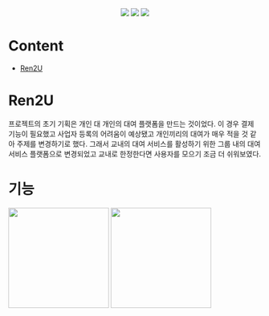 
<center>
  <img src="https://img.shields.io/badge/swift-F05138?style=for-the-badge&logo=swift&logoColor=white">
  <img src="https://img.shields.io/badge/Xcode-147EFB?style=for-the-badge&logo=xcode&logoColor=white">
  <img src="https://img.shields.io/badge/Firebase-FFCA28?style=for-the-badge&logo=firebase&logoColor=white">
</center>

# Content 

* [Ren2U](#ren2u)

# Ren2U 

프로젝트의 초기 기획은 개인 대 개인의 대여 플랫폼을 만드는 것이었다. 이 경우 결제 기능이 필요했고 사업자 등록의 어려움이 예상됐고 개인끼리의 대여가 매우 적을 것 같아 주제를 변경하기로 했다. 그래서 교내의 대여 서비스를 활성하기 위한 그룹 내의 대여 서비스 플랫폼으로 변경되었고 교내로 한정한다면 사용자를 모으기 조금 더 쉬워보였다. 

# 기능 

[<img src="http://img.youtube.com/vi/RzVOqep2neI/0.jpg" width="200" height="200">](https://youtu.be/RzVOqep2neI)
[<img src="http://img.youtube.com/vi/6jvm6jDYdpM/0.jpg" width="200" height="200">](https://youtube.com/shorts/6jvm6jDYdpM)



